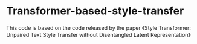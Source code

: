 # Transformer-based-style-transfer
This code is based on the code released by the paper 《Style Transformer: Unpaired Text Style Transfer without Disentangled Latent Representation》

